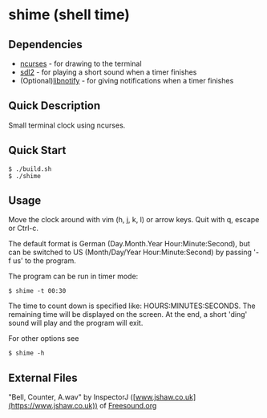 # shime (**sh**ell t**ime**)

## Dependencies

- [ncurses](https://invisible-island.net/ncurses/ncurses.html) - for drawing to the terminal
- [sdl2](https://www.libsdl.org/download-2.0.php) - for playing a short sound when a timer finishes
- (Optional)[libnotify](https://gitlab.gnome.org/GNOME/libnotify) - for giving notifications when a timer finishes

## Quick Description

Small terminal clock using ncurses.

## Quick Start

```console
$ ./build.sh
$ ./shime
```

## Usage

Move the clock around with vim (h, j, k, l) or arrow keys.
Quit with q, escape or Ctrl-c.

The default format is German (Day.Month.Year Hour:Minute:Second),
but can be switched to US (Month/Day/Year Hour:Minute:Second)
by passing '-f us' to the program.

The program can be run in timer mode:
```console
$ shime -t 00:30
```
The time to count down is specified like: HOURS:MINUTES:SECONDS.
The remaining time will be displayed on the screen.
At the end, a short 'ding' sound will play and the program will exit.

For other options see
```console
$ shime -h
```

## External Files

"Bell, Counter, A.wav" by InspectorJ ([www.jshaw.co.uk](https://www.jshaw.co.uk)) of [Freesound.org](https://freesound.org)
